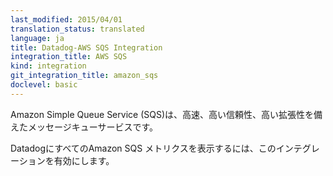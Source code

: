 ```yaml
---
last_modified: 2015/04/01
translation_status: translated
language: ja
title: Datadog-AWS SQS Integration
integration_title: AWS SQS
kind: integration
git_integration_title: amazon_sqs
doclevel: basic
---
```


<!-- Amazon Simple Queue Service (SQS) is a fast, reliable, scalable, fully managed message queuing service.

Enable this integration to see in Datadog all your SQS metrics. -->


Amazon Simple Queue Service (SQS)は、高速、高い信頼性、高い拡張性を備えたメッセージキューサービスです。

DatadogにすべてのAmazon SQS メトリクスを表示するには、このインテグレーションを有効にします。
